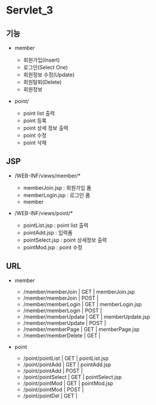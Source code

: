 
# Servlet_3

## 기능

- member
	- 회원가입(Insert)
	- 로그인(Select One)
	- 회원정보 수정(Update)
	- 회원탈퇴(Delete)
	- 회원정보

- point/
	- point list 출력
	- point 등록
	- point 상세 정보 출력
	- point 수정
	- point 삭제

## JSP

- /WEB-INF/views/member/*
	- memberJoin.jsp	: 회원가입 폼
	- memberLogin.jsp	: 로그인 폼
	- member

- /WEB-INF/views/point/*
    - pointList.jsp     : point list 출력
    - pointAdd.jsp      : 입력폼
    - pointSelect.jsp   : point 상세정보 출력
    - pointMod.jsp      : point 수정

## URL

- member
	- /member/memberJoin	| GET	| memberJoin.jsp
	- /member/memberJoin	| POST	| 
	- /member/memberLogin	| GET	| memberLogin.jsp
	- /member/memberLogin	| POST	|
	- /member/memberUpdate	| GET	| memberUpdate.jsp
	- /member/memberUpdate 	| POST	|
	- /member/memberPage	| GET	| memberPage.jsp
	- /member/memberDelete	| GET	|

- point
	- /point/pointList      | GET   | pointList.jsp
	- /point/pointAdd       | GET   | pointAdd.jsp
	- /point/pointAdd       | POST  |
	- /point/pointSelect    | GET   | pointSelect.jsp
	- /point/pointMod       | GET   | pointMod.jsp
	- /point/pointMod       | POST  | 
	- /point/pointDel       | GET   |
